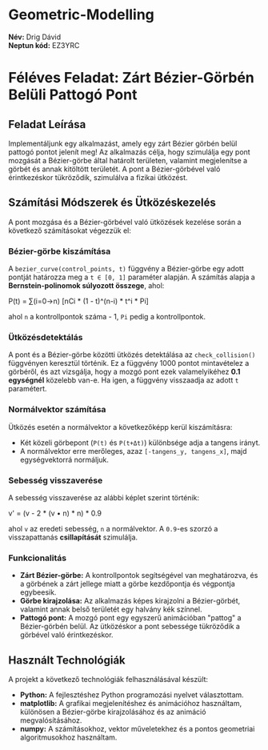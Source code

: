 # Geometric-Modelling

**Név:** Drig Dávid  
**Neptun kód:** EZ3YRC

# Féléves Feladat: Zárt Bézier-Görbén Belüli Pattogó Pont

## Feladat Leírása

Implementáljunk egy alkalmazást, amely egy zárt Bézier görbén belül pattogó pontot jelenít meg! Az alkalmazás célja, hogy szimulálja egy pont mozgását a Bézier-görbe által határolt területen, valamint megjelenítse a görbét és annak kitöltött területét. A pont a Bézier-görbével való érintkezéskor tükröződik, szimulálva a fizikai ütközést.

## Számítási Módszerek és Ütközéskezelés

A pont mozgása és a Bézier-görbével való ütközések kezelése során a következő számításokat végezzük el:

### Bézier-görbe kiszámítása

A `bezier_curve(control_points, t)` függvény a Bézier-görbe egy adott pontját határozza meg a `t ∈ [0, 1]` paraméter alapján. A számítás alapja a **Bernstein-polinomok súlyozott összege**, ahol:

P(t) = ∑(i=0→n) [nCi * (1 - t)^(n-i) * t^i * Pi]

ahol `n` a kontrollpontok száma - 1, `Pi` pedig a kontrollpontok.

### Ütközésdetektálás

A pont és a Bézier-görbe közötti ütközés detektálása az `check_collision()` függvényen keresztül történik. Ez a függvény 1000 pontot mintavételez a görbéről, és azt vizsgálja, hogy a mozgó pont ezek valamelyikéhez **0.1 egységnél** közelebb van-e. Ha igen, a függvény visszaadja az adott `t` paramétert.

### Normálvektor számítása

Ütközés esetén a normálvektor a következőképp kerül kiszámításra:

- Két közeli görbepont (`P(t)` és `P(t+Δt)`) különbsége adja a tangens irányt.
- A normálvektor erre merőleges, azaz `[-tangens_y, tangens_x]`, majd egységvektorrá normáljuk.

### Sebesség visszaverése

A sebesség visszaverése az alábbi képlet szerint történik:

v' = (v - 2 * (v • n) * n) * 0.9

ahol `v` az eredeti sebesség, `n` a normálvektor. A `0.9`-es szorzó a visszapattanás **csillapítását** szimulálja.

### Funkcionalitás
- **Zárt Bézier-görbe:** A kontrollpontok segítségével van meghatározva, és a görbének a zárt jellege miatt a görbe kezdőpontja és végpontja egybeesik.
- **Görbe kirajzolása:** Az alkalmazás képes kirajzolni a Bézier-görbét, valamint annak belső területét egy halvány kék színnel.
- **Pattogó pont:** A mozgó pont egy egyszerű animációban "pattog" a Bézier-görbén belül. Az ütközéskor a pont sebessége tükröződik a görbével való érintkezéskor.

## Használt Technológiák
A projekt a következő technológiák felhasználásával készült:

- **Python:** A fejlesztéshez Python programozási nyelvet választottam.
- **matplotlib:** A grafikai megjelenítéshez és animációhoz használtam, különösen a Bézier-görbe kirajzolásához és az animáció megvalósításához.
- **numpy:** A számításokhoz, vektor műveletekhez és a pontos geometriai algoritmusokhoz használtam.
